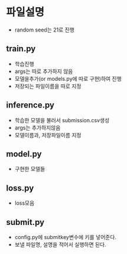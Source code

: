 # 파일설명

- random seed는 21로 진행

## train.py
- 학습진행
- args는 따로 추가하지 않음
- 모델을추가(or models.py에 따로 구현)하여 진행
- 저장되는 파일이름을 따로 지정

## inference.py
- 학습한 모델을 불러서 submission.csv생성
- args는 추가하지않음
- 모델이름과, 저장파일이름 지정

## model.py
- 구현한 모델들

## loss.py
- loss모음

## submit.py
- config.py에 submitkey변수에 키를 넣어준다.
- 보낼 파일명, 설명을 적어서 실행하면 된다.
